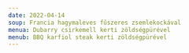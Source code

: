 ```yaml
---
date: 2022-04-14
soup: Francia hagymaleves fűszeres zsemlekockával
menua: Dubarry csirkemell kerti zöldségpürével
menub: BBQ karfiol steak kerti zöldségpürével
---
```

